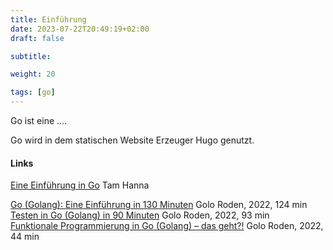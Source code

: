 ```yaml
---
title: Einführung
date: 2023-07-22T20:49:19+02:00
draft: false

subtitle: 

weight: 20

tags: [go]
---
```


Go ist eine ....

Go wird in dem statischen Website Erzeuger Hugo genutzt.

#### Links

[Eine Einführung in Go](https://entwickler.de/go/stop-and-go) Tam Hanna <br>

[Go (Golang): Eine Einführung in 130 Minuten](https://www.youtube.com/watch?v=eqSjKOPt7dg) Golo Roden, 2022, 124 min <br>
[Testen in Go (Golang) in 90 Minuten](https://www.youtube.com/watch?v=TG5cRcBihCM) Golo Roden, 2022, 93 min <br>
[Funktionale Programmierung in Go (Golang) – das geht?!](https://www.youtube.com/watch?v=dB7etQvqrJg) Golo Roden, 2022, 44 min <br>
